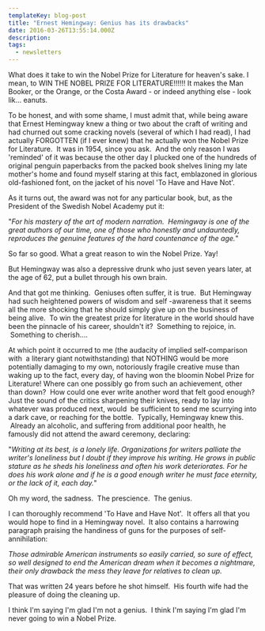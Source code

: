 ```yaml
---
templateKey: blog-post
title: "Ernest Hemingway: Genius has its drawbacks"
date: 2016-03-26T13:55:14.000Z
description: 
tags: 
  - newsletters
---
```


What does it take to win the Nobel Prize for Literature for heaven's sake. I mean, to WIN THE NOBEL PRIZE FOR LITERATURE!!!!!! It makes the Man Booker, or the Orange, or the Costa Award - or indeed anything else - look lik... eanuts.

To be honest, and with some shame, I must admit that, while being aware that Ernest Hemingway knew a thing or two about the craft of writing and had churned out some cracking novels (several of which I had read), I had actually FORGOTTEN (if I ever knew) that he actually won the Nobel Prize for Literature.  It was in 1954, since you ask.  And the only reason I was 'reminded' of it was because the other day I plucked one of the hundreds of original penguin paperbacks from the packed book shelves lining my late mother's home and found myself staring at this fact, emblazoned in glorious old-fashioned font, on the jacket of his novel 'To Have and Have Not'.

As it turns out, the award was not for any particular book, but, as the President of the Swedish Nobel Academy put it:

"_For his mastery of the art of modern narration.  Hemingway is one of the great authors of our time, one of those who honestly and undauntedly, reproduces the genuine features of the hard countenance of the age._"

So far so good. What a great reason to win the Nobel Prize. Yay!

But Hemingway was also a depressive drunk who just seven years later, at the age of 62, put a bullet through his own brain.

And that got me thinking.  Geniuses often suffer, it is true.  But Hemingway had such heightened powers of wisdom and self -awareness that it seems all the more shocking that he should simply give up on the business of being alive.  To win the greatest prize for literature in the world should have been the pinnacle of his career, shouldn't it?  Something to rejoice, in.  Something to cherish....

At which point it occurred to me (the audacity of implied self-comparison with  a literary giant notwithstanding) that NOTHING would be more potentially damaging to my own, notoriously fragile creative muse than waking up to the fact, every day, of having won the bloomin Nobel Prize for Literature! Where can one possibly go from such an achievement, other than down?  How could one ever write another word that felt good enough? Just the sound of the critics sharpening their knives, ready to lay into whatever was produced next, would  be sufficient to send me scurrying into a dark cave, or reaching for the bottle.  Typically, Hemingway knew this.  Already an alcoholic, and suffering from additional poor health, he famously did not attend the award ceremony, declaring:

"_Writing at its best, is a lonely life. Organizations for writers palliate the writer's loneliness but I doubt if they improve his writing. He grows in public stature as he sheds his loneliness and often his work deteriorates. For he does his work alone and if he is a good enough writer he must face eternity, or the lack of it, each day._"

Oh my word, the sadness.  The prescience.  The genius.

I can thoroughly recommend 'To Have and Have Not'.  It offers all that you would hope to find in a Hemingway novel.  It also contains a harrowing paragraph praising the handiness of guns for the purposes of self-annihilation:

_Those admirable American instruments so easily carried, so sure of effect, so well designed to end the American dream when it becomes a nightmare, their only drawback the mess they leave for relatives to clean up._

That was written 24 years before he shot himself.  His fourth wife had the pleasure of doing the cleaning up.

I think I'm saying I'm glad I'm not a genius.  I think I'm saying I'm glad I'm never going to win a Nobel Prize.
